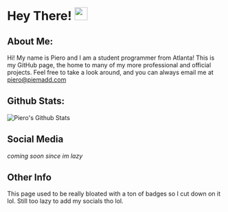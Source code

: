 # Hey There! <img src="https://raw.githubusercontent.com/MartinHeinz/MartinHeinz/master/wave.gif" width="30px">

## About Me: 
Hi! My name is Piero and I am a student programmer from Atlanta! This is my GitHub page, the home to many of my more professional and official projects. Feel free to take a look around, and you can always email me at [piero@piemadd.com](mailto:piero@piemadd.com)

## Github Stats:
![Piero's Github Stats](https://github-readme-stats.vercel.app/api?username=pieromqwerty&show_icons=true&theme=dark)

## Social Media
*coming soon since im lazy*

## Other Info
This page used to be really bloated with a ton of badges so I cut down on it lol. Still too lazy to add my socials tho lol.
